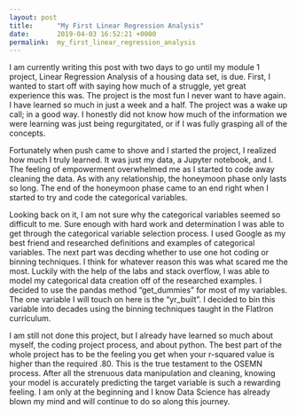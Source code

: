 ```yaml
---
layout: post
title:      "My First Linear Regression Analysis"
date:       2019-04-03 16:52:21 +0000
permalink:  my_first_linear_regression_analysis
---
```


I am currently writing this post with two days to go until my module 1 project, Linear Regression Analysis of a housing data set, is due. First, I wanted to start off with saying how much of a struggle, yet great experience this was.  The project is the most fun I never want to have again. I have learned so much in just a week and a half. The project was a wake up call; in a good way. I honestly did not know how much of the information we were learning was just being regurgitated, or if I was fully grasping all of the concepts.

Fortunately when push came to shove and I started the project, I realized how much I truly learned.  It was just my data, a Jupyter notebook, and I. The feeling of empowerment overwhelmed me as I started to code away cleaning the data.  As with any relationship, the honeymoon phase only lasts so long.  The end of the honeymoon phase came to an end right when I started to try and code the categorical variables.

Looking back on it, I am not sure why the categorical variables seemed so difficult to me.  Sure enough with hard work and determination I was able to get through the categorical variable selection process.  I used Google as my best friend and researched definitions and examples of categorical variables.  The next part was decding whether to use one hot coding or binning techniques. I think for whatever reason this was what scared me the most.  Luckily with the help of the labs and stack overflow, I was able to model my categorical data creation off of the researched examples.  I decided to use the pandas method “get_dummies” for most of my variables.  The one variable I will touch on here is the “yr_built”.  I decided to bin this variable into decades using the binning techniques taught in the FlatIron curriculum.

I am still not done this project, but I already have learned so much about myself, the coding project process, and about python.  The best part of the whole project has to be the feeling you get when your r-squared value is higher than the required .80. This is the true testament to the OSEMN process.  After all the strenuous data manipulation and cleaning, knowing your model is accurately predicting the target variable is such a rewarding feeling.  I am only at the beginning and I know Data Science has already blown my mind and will continue to do so along this journey. 



